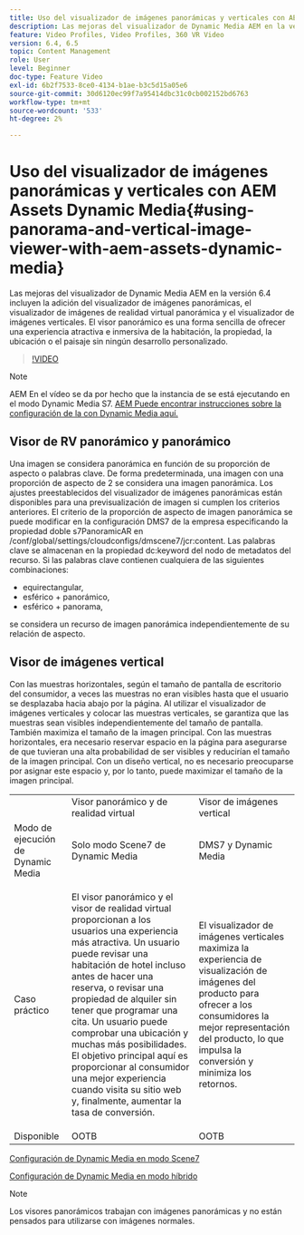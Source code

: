 ```yaml
---
title: Uso del visualizador de imágenes panorámicas y verticales con AEM Assets Dynamic Media
description: Las mejoras del visualizador de Dynamic Media AEM en la versión 6.4 incluyen la adición del visualizador de imágenes panorámicas, el visualizador de imágenes de realidad virtual panorámica y el visualizador de imágenes verticales. El visor panorámico es una forma sencilla de ofrecer una experiencia atractiva e inmersiva de la habitación, la propiedad, la ubicación o el paisaje sin ningún desarrollo personalizado.
feature: Video Profiles, Video Profiles, 360 VR Video
version: 6.4, 6.5
topic: Content Management
role: User
level: Beginner
doc-type: Feature Video
exl-id: 6b2f7533-8ce0-4134-b1ae-b3c5d15a05e6
source-git-commit: 30d6120ec99f7a95414dbc31c0cb002152bd6763
workflow-type: tm+mt
source-wordcount: '533'
ht-degree: 2%

---
```


# Uso del visualizador de imágenes panorámicas y verticales con AEM Assets Dynamic Media{#using-panorama-and-vertical-image-viewer-with-aem-assets-dynamic-media}

Las mejoras del visualizador de Dynamic Media AEM en la versión 6.4 incluyen la adición del visualizador de imágenes panorámicas, el visualizador de imágenes de realidad virtual panorámica y el visualizador de imágenes verticales. El visor panorámico es una forma sencilla de ofrecer una experiencia atractiva e inmersiva de la habitación, la propiedad, la ubicación o el paisaje sin ningún desarrollo personalizado.

>[!VIDEO](https://video.tv.adobe.com/v/24156?quality=12&learn=on)

>[!NOTE]
>
>AEM En el vídeo se da por hecho que la instancia de se está ejecutando en el modo Dynamic Media S7. [AEM Puede encontrar instrucciones sobre la configuración de la con Dynamic Media aquí.](https://helpx.adobe.com/es/experience-manager/6-3/assets/using/config-dynamic-fp-14410.html)

## Visor de RV panorámico y panorámico

Una imagen se considera panorámica en función de su proporción de aspecto o palabras clave. De forma predeterminada, una imagen con una proporción de aspecto de 2 se considera una imagen panorámica. Los ajustes preestablecidos del visualizador de imágenes panorámicas están disponibles para una previsualización de imagen si cumplen los criterios anteriores. El criterio de la proporción de aspecto de imagen panorámica se puede modificar en la configuración DMS7 de la empresa especificando la propiedad doble s7PanoramicAR en /conf/global/settings/cloudconfigs/dmscene7/jcr:content. Las palabras clave se almacenan en la propiedad dc:keyword del nodo de metadatos del recurso. Si las palabras clave contienen cualquiera de las siguientes combinaciones:

* equirectangular,
* esférico + panorámico,
* esférico + panorama,

se considera un recurso de imagen panorámica independientemente de su relación de aspecto.

## Visor de imágenes vertical

Con las muestras horizontales, según el tamaño de pantalla de escritorio del consumidor, a veces las muestras no eran visibles hasta que el usuario se desplazaba hacia abajo por la página. Al utilizar el visualizador de imágenes verticales y colocar las muestras verticales, se garantiza que las muestras sean visibles independientemente del tamaño de pantalla. También maximiza el tamaño de la imagen principal. Con las muestras horizontales, era necesario reservar espacio en la página para asegurarse de que tuvieran una alta probabilidad de ser visibles y reducirían el tamaño de la imagen principal. Con un diseño vertical, no es necesario preocuparse por asignar este espacio y, por lo tanto, puede maximizar el tamaño de la imagen principal.

<table> 
 <tbody>
  <tr>
   <td> </td>
   <td>Visor panorámico y de realidad virtual</td>
   <td>Visor de imágenes vertical</td>
  </tr>
  <tr>
   <td>Modo de ejecución de Dynamic Media</td>
   <td>Solo modo Scene7 de Dynamic Media</td>
   <td>DMS7 y Dynamic Media</td>
  </tr>
  <tr>
   <td>Caso práctico</td>
   <td><p>El visor panorámico y el visor de realidad virtual proporcionan a los usuarios una experiencia más atractiva. Un usuario puede revisar una habitación de hotel incluso antes de hacer una reserva, o revisar una propiedad de alquiler sin tener que programar una cita. Un usuario puede comprobar una ubicación y muchas más posibilidades. El objetivo principal aquí es proporcionar al consumidor una mejor experiencia cuando visita su sitio web y, finalmente, aumentar la tasa de conversión.</p> <p> </p> </td> 
   <td><p>El visualizador de imágenes verticales maximiza la experiencia de visualización de imágenes del producto para ofrecer a los consumidores la mejor representación del producto, lo que impulsa la conversión y minimiza los retornos.</p> <p> </p> </td>
  </tr>
  <tr>
   <td>Disponible </td>
   <td>OOTB</td>
   <td>OOTB</td>
  </tr>
 </tbody>
</table>

[Configuración de Dynamic Media en modo Scene7](https://helpx.adobe.com/experience-manager/6-5/assets/using/config-dms7.html)

[Configuración de Dynamic Media en modo híbrido](https://helpx.adobe.com/experience-manager/6-5/assets/using/config-dynamic.html)

>[!NOTE]
>
>Los visores panorámicos trabajan con imágenes panorámicas y no están pensados para utilizarse con imágenes normales.

